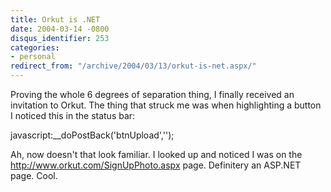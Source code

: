 ```yaml
---
title: Orkut is .NET
date: 2004-03-14 -0800
disqus_identifier: 253
categories:
- personal
redirect_from: "/archive/2004/03/13/orkut-is-net.aspx/"
---
```


Proving the whole 6 degrees of separation thing, I finally received an
invitation to Orkut. The thing that struck me was when highlighting a
button I noticed this in the status bar:

javascript:\_\_doPostBack('btnUpload','');

Ah, now doesn't that look familiar. I looked up and noticed I was on the
http://www.orkut.com/SignUpPhoto.aspx page. Definitery an ASP.NET page.
Cool.

